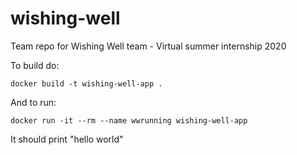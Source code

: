 # wishing-well
Team repo for Wishing Well team - Virtual summer internship 2020

To build do:

```docker build -t wishing-well-app .```

And to run:

```docker run -it --rm --name wwrunning wishing-well-app```

It should print "hello world"
